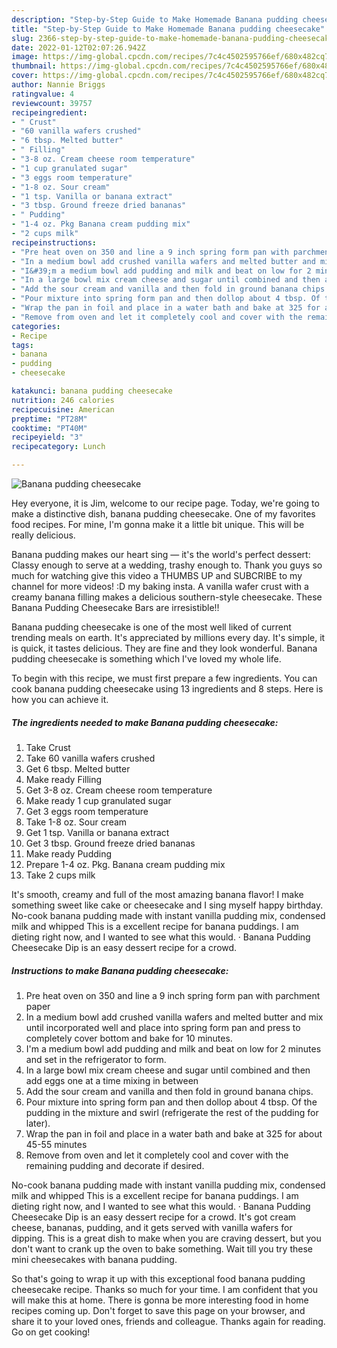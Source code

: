 ```yaml
---
description: "Step-by-Step Guide to Make Homemade Banana pudding cheesecake"
title: "Step-by-Step Guide to Make Homemade Banana pudding cheesecake"
slug: 2366-step-by-step-guide-to-make-homemade-banana-pudding-cheesecake
date: 2022-01-12T02:07:26.942Z
image: https://img-global.cpcdn.com/recipes/7c4c4502595766ef/680x482cq70/banana-pudding-cheesecake-recipe-main-photo.jpg
thumbnail: https://img-global.cpcdn.com/recipes/7c4c4502595766ef/680x482cq70/banana-pudding-cheesecake-recipe-main-photo.jpg
cover: https://img-global.cpcdn.com/recipes/7c4c4502595766ef/680x482cq70/banana-pudding-cheesecake-recipe-main-photo.jpg
author: Nannie Briggs
ratingvalue: 4
reviewcount: 39757
recipeingredient:
- " Crust"
- "60 vanilla wafers crushed"
- "6 tbsp. Melted butter"
- " Filling"
- "3-8 oz. Cream cheese room temperature"
- "1 cup granulated sugar"
- "3 eggs room temperature"
- "1-8 oz. Sour cream"
- "1 tsp. Vanilla or banana extract"
- "3 tbsp. Ground freeze dried bananas"
- " Pudding"
- "1-4 oz. Pkg Banana cream pudding mix"
- "2 cups milk"
recipeinstructions:
- "Pre heat oven on 350 and line a 9 inch spring form pan with parchment paper"
- "In a medium bowl add crushed vanilla wafers and melted butter and mix until incorporated well and place into spring form pan and press to completely cover bottom and bake for 10 minutes."
- "I&#39;m a medium bowl add pudding and milk and beat on low for 2 minutes and set in the refrigerator to form."
- "In a large bowl mix cream cheese and sugar until combined and then add eggs one at a time mixing in between"
- "Add the sour cream and vanilla and then fold in ground banana chips."
- "Pour mixture into spring form pan and then dollop about 4 tbsp. Of the pudding in the mixture and swirl (refrigerate the rest of the pudding for later)."
- "Wrap the pan in foil and place in a water bath and bake at 325 for about 45-55 minutes"
- "Remove from oven and let it completely cool and cover with the remaining pudding and decorate if desired."
categories:
- Recipe
tags:
- banana
- pudding
- cheesecake

katakunci: banana pudding cheesecake 
nutrition: 246 calories
recipecuisine: American
preptime: "PT28M"
cooktime: "PT40M"
recipeyield: "3"
recipecategory: Lunch

---
```



![Banana pudding cheesecake](https://img-global.cpcdn.com/recipes/7c4c4502595766ef/680x482cq70/banana-pudding-cheesecake-recipe-main-photo.jpg)

Hey everyone, it is Jim, welcome to our recipe page. Today, we're going to make a distinctive dish, banana pudding cheesecake. One of my favorites food recipes. For mine, I'm gonna make it a little bit unique. This will be really delicious.

Banana pudding makes our heart sing — it&#39;s the world&#39;s perfect dessert: Classy enough to serve at a wedding, trashy enough to. Thank you guys so much for watching give this video a THUMBS UP and SUBCRIBE to my channel for more videos! :D my baking insta. A vanilla wafer crust with a creamy banana filling makes a delicious southern-style cheesecake. These Banana Pudding Cheesecake Bars are irresistible!!

Banana pudding cheesecake is one of the most well liked of current trending meals on earth. It's appreciated by millions every day. It's simple, it is quick, it tastes delicious. They are fine and they look wonderful. Banana pudding cheesecake is something which I've loved my whole life.


To begin with this recipe, we must first prepare a few ingredients. You can cook banana pudding cheesecake using 13 ingredients and 8 steps. Here is how you can achieve it.

<!--inarticleads1-->

##### The ingredients needed to make Banana pudding cheesecake:

1. Take  Crust
1. Take 60 vanilla wafers crushed
1. Get 6 tbsp. Melted butter
1. Make ready  Filling
1. Get 3-8 oz. Cream cheese room temperature
1. Make ready 1 cup granulated sugar
1. Get 3 eggs room temperature
1. Take 1-8 oz. Sour cream
1. Get 1 tsp. Vanilla or banana extract
1. Get 3 tbsp. Ground freeze dried bananas
1. Make ready  Pudding
1. Prepare 1-4 oz. Pkg. Banana cream pudding mix
1. Take 2 cups milk


It&#39;s smooth, creamy and full of the most amazing banana flavor! I make something sweet like cake or cheesecake and I sing myself happy birthday. No-cook banana pudding made with instant vanilla pudding mix, condensed milk and whipped This is a excellent recipe for banana puddings. I am dieting right now, and I wanted to see what this would. · Banana Pudding Cheesecake Dip is an easy dessert recipe for a crowd. 

<!--inarticleads2-->

##### Instructions to make Banana pudding cheesecake:

1. Pre heat oven on 350 and line a 9 inch spring form pan with parchment paper
1. In a medium bowl add crushed vanilla wafers and melted butter and mix until incorporated well and place into spring form pan and press to completely cover bottom and bake for 10 minutes.
1. I&#39;m a medium bowl add pudding and milk and beat on low for 2 minutes and set in the refrigerator to form.
1. In a large bowl mix cream cheese and sugar until combined and then add eggs one at a time mixing in between
1. Add the sour cream and vanilla and then fold in ground banana chips.
1. Pour mixture into spring form pan and then dollop about 4 tbsp. Of the pudding in the mixture and swirl (refrigerate the rest of the pudding for later).
1. Wrap the pan in foil and place in a water bath and bake at 325 for about 45-55 minutes
1. Remove from oven and let it completely cool and cover with the remaining pudding and decorate if desired.


No-cook banana pudding made with instant vanilla pudding mix, condensed milk and whipped This is a excellent recipe for banana puddings. I am dieting right now, and I wanted to see what this would. · Banana Pudding Cheesecake Dip is an easy dessert recipe for a crowd. It&#39;s got cream cheese, bananas, pudding, and it gets served with vanilla wafers for dipping. This is a great dish to make when you are craving dessert, but you don&#39;t want to crank up the oven to bake something. Wait till you try these mini cheesecakes with banana pudding. 

So that's going to wrap it up with this exceptional food banana pudding cheesecake recipe. Thanks so much for your time. I am confident that you will make this at home. There is gonna be more interesting food in home recipes coming up. Don't forget to save this page on your browser, and share it to your loved ones, friends and colleague. Thanks again for reading. Go on get cooking!
